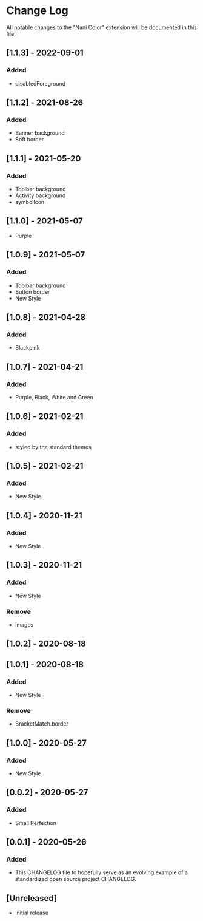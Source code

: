 # Change Log

All notable changes to the "Nani Color" extension will be documented in this file.

## [1.1.3] - 2022-09-01
### Added
- disabledForeground

## [1.1.2] - 2021-08-26
### Added
- Banner background
- Soft border

## [1.1.1] - 2021-05-20
### Added
- Toolbar background
- Activity background
- symbolIcon

## [1.1.0] - 2021-05-07
- Purple

## [1.0.9] - 2021-05-07
### Added
- Toolbar background
- Button border
- New Style

## [1.0.8] - 2021-04-28
### Added
- Blackpink

## [1.0.7] - 2021-04-21
### Added
- Purple, Black, White and Green

## [1.0.6] - 2021-02-21
### Added
- styled by the standard themes

## [1.0.5] - 2021-02-21
### Added
- New Style

## [1.0.4] - 2020-11-21
### Added
- New Style

## [1.0.3] - 2020-11-21
### Added
- New Style

### Remove
- images

## [1.0.2] - 2020-08-18

## [1.0.1] - 2020-08-18
### Added
- New Style

### Remove
- BracketMatch.border

## [1.0.0] - 2020-05-27
### Added
- New Style

## [0.0.2] - 2020-05-27
### Added
- Small Perfection

## [0.0.1] - 2020-05-26
### Added
- This CHANGELOG file to hopefully serve as an evolving example of a standardized open source project CHANGELOG.

## [Unreleased]

- Initial release

